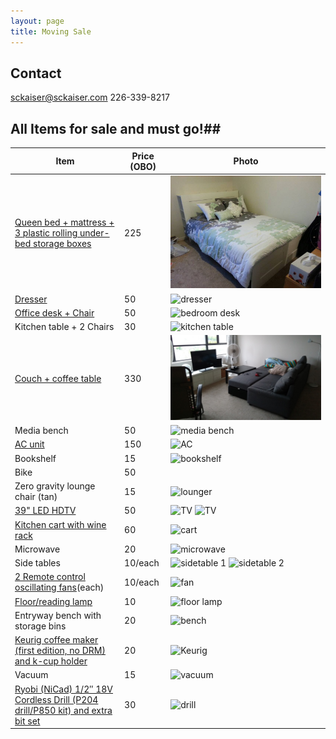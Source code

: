 ```yaml
---
layout: page
title: Moving Sale
---
```

## Contact ##

<a href="mailto:sckaiser@sckaiser.com" target="_top">sckaiser@sckaiser.com</a>
226-339-8217

## All Items for sale and must go!##

|Item                                    |Price (OBO)|Photo |
|------------------------------------------------------------------------------|-----|-----------------------------------|
| [Queen bed + mattress + 3 plastic rolling under-bed storage boxes](http://www.ikea.com/ca/en/catalog/products/S59129609/)|225| ![bed](/public/media/photos/bed.jpg)|
| [Dresser](http://www.ikea.com/gb/en/catalog/products/90312016/#/50218025)|50| ![dresser](/public/media/photos/dresser.jpg) 
| [Office desk + Chair](http://www.ikea.com/ca/en/catalog/products/S49047119/) | 50  | ![bedroom desk](/public/media/photos/desk.jpg) |
| Kitchen table + 2 Chairs                                                     | 30  | ![kitchen table](/public/media/photos/kitchen_table.jpg) |
| [Couch + coffee table](http://www.ikea.com/ca/en/catalog/products/50242997/) | 330 | ![couch](/public/media/photos/couch.jpg) |
| Media bench                                                                  | 50  | ![media bench](/public/media/photos/media_bench.jpg)  |
| [AC unit](https://www.homedepot.ca/en/home/p.8000-btu-portable-air-conditioner.1000764954.html)| 150 | ![AC](/public/media/photos/AC.jpg) |
| Bookshelf                              | 15  | ![bookshelf](/public/media/photos/bookshelf.jpg) |
| Bike                                   | 50  |                      |
| Zero gravity lounge chair  (tan)       | 15  | ![lounger](/public/media/photos/lounger.jpg) |
| [39" LED HDTV](http://www.toshiba.ca/productdetailpage.aspx?id=2147497251)   | 50  |![TV](/public/media/photos/TV.jpg) ![TV](/public/media/photos/TV_specs.jpg)|
| [Kitchen cart with wine rack](http://www.ikea.com/ca/en/catalog/products/70217336/)  | 60  | ![cart](/public/media/photos/kitchen_cart.jpg) |
| Microwave                              | 20  |![microwave](/public/media/photos/microwave.jpg) |
| Side tables                  | 10/each |  ![sidetable 1](/public/media/photos/sidetable_black_1.jpg)  ![sidetable 2](/public/media/photos/sidetable_glass.jpg)      |
| [2 Remote control oscillating fans](http://www.overstock.com/Home-Garden/Sunbeam-16-inch-Remote-Control-Stand-Fan/4816130/product.html)(each) | 10/each  |  ![fan](/public/media/photos/bookshelf.jpg) | 
| [Floor/reading lamp](http://www.ikea.com/ca/en/catalog/products/30145129/) | 10  | ![floor lamp](/public/media/photos/floor_lamp.jpg) |
| Entryway bench with storage bins       | 20  | ![bench](/public/media/photos/bench.jpg) |
| [Keurig coffee maker (first edition, no DRM) and k-cup holder](http://www.keurig.ca/Brewers/Home/Keurig%C2%AE-K50-Classic-Series/p/keurig-classic-series-k50-brewing-system) | 20  |![Keurig](/public/media/photos/coffee.jpg) |
| Vacuum | 15  |![vacuum](/public/media/photos/vacuum.jpg)|
| [Ryobi (NiCad) 1/2″ 18V Cordless Drill (P204 drill/P850 kit) and extra bit set]() | 30 | ![drill](/public/media/photos/drill.jpg)|




